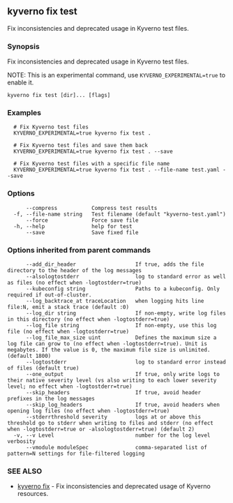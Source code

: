 ## kyverno fix test

Fix inconsistencies and deprecated usage in Kyverno test files.

### Synopsis

Fix inconsistencies and deprecated usage in Kyverno test files.

  NOTE: This is an experimental command, use `KYVERNO_EXPERIMENTAL=true` to enable it.

```
kyverno fix test [dir]... [flags]
```

### Examples

```
  # Fix Kyverno test files
  KYVERNO_EXPERIMENTAL=true kyverno fix test .

  # Fix Kyverno test files and save them back
  KYVERNO_EXPERIMENTAL=true kyverno fix test . --save

  # Fix Kyverno test files with a specific file name
  KYVERNO_EXPERIMENTAL=true kyverno fix test . --file-name test.yaml --save
```

### Options

```
      --compress           Compress test results
  -f, --file-name string   Test filename (default "kyverno-test.yaml")
      --force              Force save file
  -h, --help               help for test
      --save               Save fixed file
```

### Options inherited from parent commands

```
      --add_dir_header                   If true, adds the file directory to the header of the log messages
      --alsologtostderr                  log to standard error as well as files (no effect when -logtostderr=true)
      --kubeconfig string                Paths to a kubeconfig. Only required if out-of-cluster.
      --log_backtrace_at traceLocation   when logging hits line file:N, emit a stack trace (default :0)
      --log_dir string                   If non-empty, write log files in this directory (no effect when -logtostderr=true)
      --log_file string                  If non-empty, use this log file (no effect when -logtostderr=true)
      --log_file_max_size uint           Defines the maximum size a log file can grow to (no effect when -logtostderr=true). Unit is megabytes. If the value is 0, the maximum file size is unlimited. (default 1800)
      --logtostderr                      log to standard error instead of files (default true)
      --one_output                       If true, only write logs to their native severity level (vs also writing to each lower severity level; no effect when -logtostderr=true)
      --skip_headers                     If true, avoid header prefixes in the log messages
      --skip_log_headers                 If true, avoid headers when opening log files (no effect when -logtostderr=true)
      --stderrthreshold severity         logs at or above this threshold go to stderr when writing to files and stderr (no effect when -logtostderr=true or -alsologtostderr=true) (default 2)
  -v, --v Level                          number for the log level verbosity
      --vmodule moduleSpec               comma-separated list of pattern=N settings for file-filtered logging
```

### SEE ALSO

* [kyverno fix](kyverno_fix.md)	 - Fix inconsistencies and deprecated usage of Kyverno resources.

